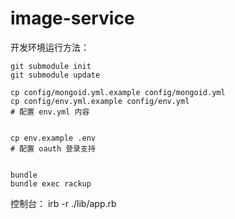 image-service
=============
开发环境运行方法：

```
git submodule init
git submodule update

cp config/mongoid.yml.example config/mongoid.yml
cp config/env.yml.example config/env.yml
# 配置 env.yml 内容


cp env.example .env
# 配置 oauth 登录支持


bundle
bundle exec rackup
```

控制台：
irb -r ./lib/app.rb
